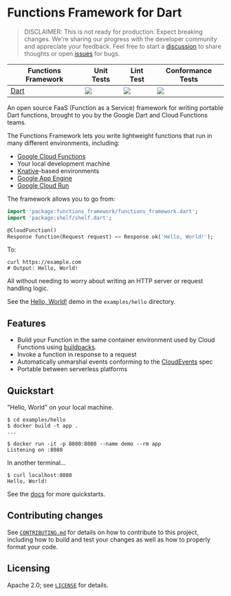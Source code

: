 # Functions Framework for Dart

> DISCLAIMER: This is not ready for production. Expect breaking changes.
> We're sharing our progress with the developer community and appreciate
> your feedback. Feel free to start a
> [discussion](https://github.com/GoogleCloudPlatform/functions-framework-dart/discussions)
> to share thoughts or open
> [issues](https://github.com/GoogleCloudPlatform/functions-framework-dart/issues)
> for bugs.

|Functions Framework|Unit Tests|Lint Test|Conformance Tests|
|---|---|---|---|
[Dart][ff_dart]| [![][ff_dart_unit_img]][ff_dart_unit_link] | [![][ff_dart_lint_img]][ff_dart_lint_link] | [![][ff_dart_conformance_img]][ff_dart_conformance_link] |

An open source FaaS (Function as a Service) framework for writing portable Dart functions,
brought to you by the Google Dart and Cloud Functions teams.

The Functions Framework lets you write lightweight functions that run in many
different environments, including:

- [Google Cloud Functions](https://cloud.google.com/functions/)
- Your local development machine
- [Knative](https://github.com/knative/)-based environments
- [Google App Engine](https://cloud.google.com/appengine/docs/go/)
- [Google Cloud Run](https://cloud.google.com/run/docs/quickstarts/build-and-deploy)

The framework allows you to go from:

```dart
import 'package:functions_framework/functions_framework.dart';
import 'package:shelf/shelf.dart';

@CloudFunction()
Response function(Request request) => Response.ok('Hello, World!');
```

To:

```shell
curl https://example.com
# Output: Hello, World!
```

All without needing to worry about writing an HTTP server or request
handling logic.

See the [Hello, World!](examples/hello/lib/functions.dart) demo in the
`examples/hello` directory.

## Features

- Build your Function in the same container environment used by Cloud
  Functions using [buildpacks](https://github.com/GoogleCloudPlatform/buildpacks).
- Invoke a function in response to a request
- Automatically unmarshal events conforming to the
  [CloudEvents](https://cloudevents.io/) spec
- Portable between serverless platforms

## Quickstart

"Hello, World" on your local machine.

```shell
$ cd examples/hello
$ docker build -t app .
...

$ docker run -it -p 8080:8080 --name demo --rm app
Listening on :8080
```

In another terminal...

```shell
$ curl localhost:8080
Hello, World!
```

See the [docs] for more quickstarts.

## Contributing changes

See [`CONTRIBUTING.md`](CONTRIBUTING.md) for details on how to contribute to
this project, including how to build and test your changes as well as how to
properly format your code.

## Licensing

Apache 2.0; see [`LICENSE`](LICENSE) for details.

<!-- Repo links -->
[docs]: docs
[ff_dart]: https://github.com/GoogleCloudPlatform/functions-framework-dart

<!-- Unit Test links -->
[ff_dart_unit_img]:
https://github.com/GoogleCloudPlatform/functions-framework-dart/workflows/Dart%20Unit%20CI/badge.svg
[ff_dart_unit_link]:
https://github.com/GoogleCloudPlatform/functions-framework-dart/actions?query=workflow%3A"Dart+Unit+CI"

<!-- Lint Test links -->
[ff_dart_lint_img]:
https://github.com/GoogleCloudPlatform/functions-framework-dart/workflows/Dart%20Lint%20CI/badge.svg
[ff_dart_lint_link]:
https://github.com/GoogleCloudPlatform/functions-framework-dart/actions?query=workflow%3A"Dart+Lint+CI"

<!-- Conformance Test links -->
[ff_dart_conformance_img]:
https://github.com/GoogleCloudPlatform/functions-framework-dart/workflows/Dart%20Conformance%20CI/badge.svg
[ff_dart_conformance_link]:
https://github.com/GoogleCloudPlatform/functions-framework-dart/actions?query=workflow%3A"Dart+Conformance+CI"
